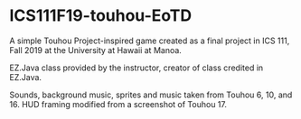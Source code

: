 # ICS111F19-touhou-EoTD

A simple Touhou Project-inspired game created as a final project in ICS 111, Fall 2019 at the University at Hawaii at Manoa. 

EZ.Java class provided by the instructor, creator of class credited in EZ.Java.

Sounds, background music, sprites and music taken from Touhou 6, 10, and 16. HUD framing modified from a screenshot of Touhou 17.
